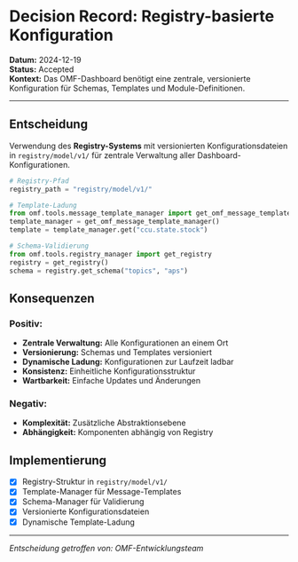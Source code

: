 # Decision Record: Registry-basierte Konfiguration

**Datum:** 2024-12-19  
**Status:** Accepted  
**Kontext:** Das OMF-Dashboard benötigt eine zentrale, versionierte Konfiguration für Schemas, Templates und Module-Definitionen.

---

## Entscheidung

Verwendung des **Registry-Systems** mit versionierten Konfigurationsdateien in `registry/model/v1/` für zentrale Verwaltung aller Dashboard-Konfigurationen.

```python
# Registry-Pfad
registry_path = "registry/model/v1/"

# Template-Ladung
from omf.tools.message_template_manager import get_omf_message_template_manager
template_manager = get_omf_message_template_manager()
template = template_manager.get("ccu.state.stock")

# Schema-Validierung
from omf.tools.registry_manager import get_registry
registry = get_registry()
schema = registry.get_schema("topics", "aps")
```

## Konsequenzen

### Positiv:
- **Zentrale Verwaltung:** Alle Konfigurationen an einem Ort
- **Versionierung:** Schemas und Templates versioniert
- **Dynamische Ladung:** Konfigurationen zur Laufzeit ladbar
- **Konsistenz:** Einheitliche Konfigurationsstruktur
- **Wartbarkeit:** Einfache Updates und Änderungen

### Negativ:
- **Komplexität:** Zusätzliche Abstraktionsebene
- **Abhängigkeit:** Komponenten abhängig von Registry

## Implementierung

- [x] Registry-Struktur in `registry/model/v1/`
- [x] Template-Manager für Message-Templates
- [x] Schema-Manager für Validierung
- [x] Versionierte Konfigurationsdateien
- [x] Dynamische Template-Ladung

---

*Entscheidung getroffen von: OMF-Entwicklungsteam*
